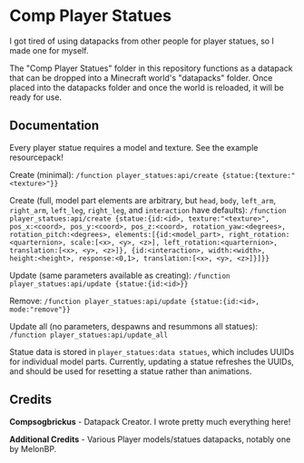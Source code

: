 # Comp Player Statues

I got tired of using datapacks from other people for player statues, so I made one for myself.

The "Comp Player Statues" folder in this repository functions as a datapack that can be dropped into a Minecraft world's "datapacks" folder. Once placed into the datapacks folder and once the world is reloaded, it will be ready for use.

## Documentation

Every player statue requires a model and texture. See the example resourcepack!

Create (minimal): `/function player_statues:api/create {statue:{texture:"<texture>"}}`

Create (full, model part elements are arbitrary, but `head`, `body`, `left_arm`, `right_arm`, `left_leg`, `right_leg`, and `interaction` have defaults): `/function player_statues:api/create {statue:{id:<id>, texture:"<texture>", pos_x:<coord>, pos_y:<coord>, pos_z:<coord>, rotation_yaw:<degrees>, rotation_pitch:<degrees>, elements:[{id:<model_part>, right_rotation:<quarternion>, scale:[<x>, <y>, <z>], left_rotation:<quarternion>, translation:[<x>, <y>, <z>]}, {id:<interaction>, width:<width>, height:<height>, response:<0,1>, translation:[<x>, <y>, <z>]}]}}`

Update (same parameters available as creating): `/function player_statues:api/update {statue:{id:<id>}}`

Remove: `/function player_statues:api/update {statue:{id:<id>, mode:"remove"}}`

Update all (no parameters, despawns and resummons all statues): `/function player_statues:api/update_all`

Statue data is stored in `player_statues:data statues`, which includes UUIDs for individual model parts. Currently, updating a statue refreshes the UUIDs, and should be used for resetting a statue rather than animations.

## Credits

**Compsogbrickus** - Datapack Creator. I wrote pretty much everything here!

**Additional Credits** - Various Player models/statues datapacks, notably one by MelonBP.